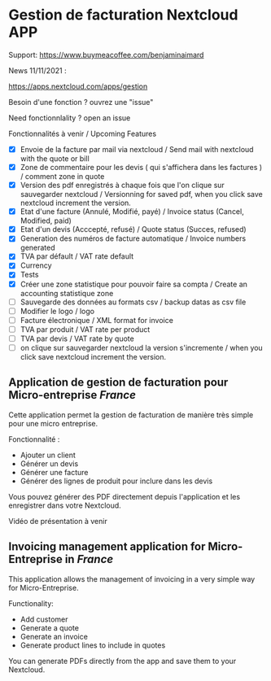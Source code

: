 # Gestion de facturation Nextcloud APP

Support: https://www.buymeacoffee.com/benjaminaimard

News 11/11/2021 :

https://apps.nextcloud.com/apps/gestion

Besoin d'une fonction ? ouvrez une "issue"

Need fonctionnlality ? open an issue

Fonctionnalités à venir / Upcoming Features


- [x] Envoie de la facture par mail via nextcloud / Send mail with nextcloud with the quote or bill
- [x] Zone de commentaire pour les devis ( qui s'affichera dans les factures ) / comment zone in quote
- [x] Version des pdf enregistrés à chaque fois que l'on clique sur sauvegarder nextcloud / Versionning for saved pdf, when you click save nextcloud increment the version.
- [x] Etat d'une facture (Annulé, Modifié, payé) / Invoice status (Cancel, Modified, paid)
- [x] Etat d'un devis (Acccepté, refusé) / Quote status (Succes, refused)
- [x] Generation des numéros de facture automatique / Invoice numbers generated
- [x] TVA par défault / VAT rate default
- [x] Currency
- [x] Tests
- [x] Créer une zone statistique pour pouvoir faire sa compta / Create an accounting statistique zone
- [ ] Sauvegarde des données au formats csv / backup datas as csv file
- [ ] Modifier le logo / logo
- [ ] Facture électronique / XML format for invoice
- [ ] TVA par produit / VAT rate per product
- [ ] TVA par devis / VAT rate by quote
- [ ] on clique sur sauvegarder nextcloud la version s'incremente / when you click save nextcloud increment the version.

## Application de gestion de facturation pour Micro-entreprise *France*

Cette application permet la gestion de facturation de manière très simple pour une micro entreprise.

Fonctionnalité : 
* Ajouter un client
* Générer un devis
* Générer une facture
* Générer des lignes de produit pour inclure dans les devis

Vous pouvez générer des PDF directement depuis l'application et les enregistrer dans votre Nextcloud.

Vidéo de présentation à venir

## Invoicing management application for Micro-Entreprise in *France* 

This application allows the management of invoicing in a very simple way for Micro-Entreprise.

Functionality:

* Add customer
* Generate a quote
* Generate an invoice
* Generate product lines to include in quotes

You can generate PDFs directly from the app and save them to your Nextcloud.
